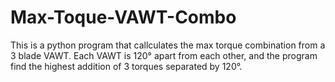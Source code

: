 # Max-Toque-VAWT-Combo
This is a python program that callculates the max torque combination from a 3 blade VAWT. Each VAWT is 120° apart from each other, and the program find the highest addition of 3 torques separated by 120°.
